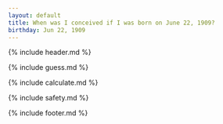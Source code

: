 ```yaml
---
layout: default
title: When was I conceived if I was born on June 22, 1909?
birthday: Jun 22, 1909
---
```


{% include header.md %}

{% include guess.md %}

{% include calculate.md %}

{% include safety.md %}

{% include footer.md %}



